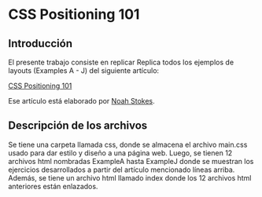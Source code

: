 # CSS Positioning 101 #

## Introducción
El presente trabajo consiste en replicar Replica todos los ejemplos de layouts (Examples A - J) del siguiente artículo: 

[CSS Positioning 101](https://alistapart.com/article/css-positioning-101 "CSS Positioning 101")

Ese artículo está elaborado por [Noah Stokes](https://alistapart.com/author/nstokes "Noah Stokes").


## Descripción de los archivos
Se tiene una carpeta llamada css, donde se almacena el archivo main.css usado para dar estilo y diseño a una página web. Luego, se tienen 12 archivos html nombradas ExampleA hasta ExampleJ donde se muestran los ejercicios desarrollados a partir del artículo mencionado líneas arriba. Además, se tiene un archivo html llamado index donde los 12 archivos html anteriores están enlazados. 